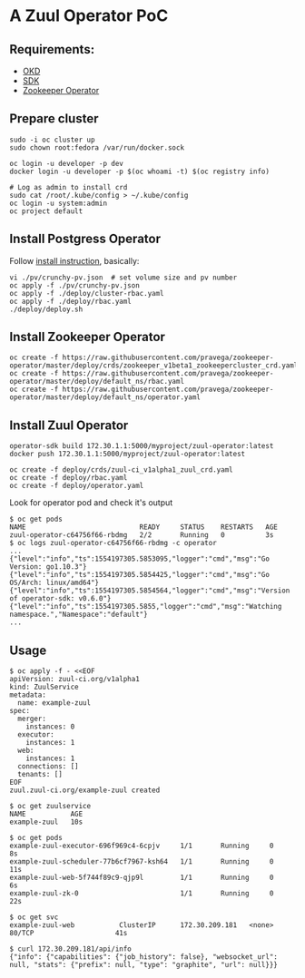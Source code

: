 A Zuul Operator PoC
=======

## Requirements:

* [OKD](https://github.com/openshift/origin/releases/download/v3.11.0/openshift-origin-client-tools-v3.11.0-0cbc58b-linux-64bit.tar.gz)
* [SDK](https://github.com/operator-framework/operator-sdk#quick-start)
* [Zookeeper Operator](https://github.com/pravega/zookeeper-operator#install-the-operator)

## Prepare cluster

```shell
sudo -i oc cluster up
sudo chown root:fedora /var/run/docker.sock

oc login -u developer -p dev
docker login -u developer -p $(oc whoami -t) $(oc registry info)

# Log as admin to install crd
sudo cat /root/.kube/config > ~/.kube/config
oc login -u system:admin
oc project default
```

## Install Postgress Operator

Follow [install instruction](https://crunchydata.github.io/postgres-operator/stable/installation/),
basically:
```
vi ./pv/crunchy-pv.json  # set volume size and pv number
oc apply -f ./pv/crunchy-pv.json
oc apply -f ./deploy/cluster-rbac.yaml
oc apply -f ./deploy/rbac.yaml
./deploy/deploy.sh
```

## Install Zookeeper Operator

```shell
oc create -f https://raw.githubusercontent.com/pravega/zookeeper-operator/master/deploy/crds/zookeeper_v1beta1_zookeepercluster_crd.yaml
oc create -f https://raw.githubusercontent.com/pravega/zookeeper-operator/master/deploy/default_ns/rbac.yaml
oc create -f https://raw.githubusercontent.com/pravega/zookeeper-operator/master/deploy/default_ns/operator.yaml
```

## Install Zuul Operator

```shell
operator-sdk build 172.30.1.1:5000/myproject/zuul-operator:latest
docker push 172.30.1.1:5000/myproject/zuul-operator:latest

oc create -f deploy/crds/zuul-ci_v1alpha1_zuul_crd.yaml
oc create -f deploy/rbac.yaml
oc create -f deploy/operator.yaml
```

Look for operator pod and check it's output

```shell
$ oc get pods
NAME                            READY     STATUS    RESTARTS   AGE
zuul-operator-c64756f66-rbdmg   2/2       Running   0          3s
$ oc logs zuul-operator-c64756f66-rbdmg -c operator
...
{"level":"info","ts":1554197305.5853095,"logger":"cmd","msg":"Go Version: go1.10.3"}
{"level":"info","ts":1554197305.5854425,"logger":"cmd","msg":"Go OS/Arch: linux/amd64"}
{"level":"info","ts":1554197305.5854564,"logger":"cmd","msg":"Version of operator-sdk: v0.6.0"}
{"level":"info","ts":1554197305.5855,"logger":"cmd","msg":"Watching namespace.","Namespace":"default"}
...
```

## Usage

```
$ oc apply -f - <<EOF
apiVersion: zuul-ci.org/v1alpha1
kind: ZuulService
metadata:
  name: example-zuul
spec:
  merger:
    instances: 0
  executor:
    instances: 1
  web:
    instances: 1
  connections: []
  tenants: []
EOF
zuul.zuul-ci.org/example-zuul created

$ oc get zuulservice
NAME           AGE
example-zuul   10s

$ oc get pods
example-zuul-executor-696f969c4-6cpjv     1/1       Running     0          8s
example-zuul-scheduler-77b6cf7967-ksh64   1/1       Running     0          11s
example-zuul-web-5f744f89c9-qjp9l         1/1       Running     0          6s
example-zuul-zk-0                         1/1       Running     0          22s

$ oc get svc
example-zuul-web           ClusterIP      172.30.209.181   <none>                          80/TCP                    41s

$ curl 172.30.209.181/api/info
{"info": {"capabilities": {"job_history": false}, "websocket_url": null, "stats": {"prefix": null, "type": "graphite", "url": null}}}
```
